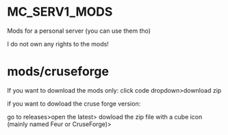 # MC_SERV1_MODS
Mods for a personal server (you can use them tho)

I do not own any rights to the mods!

# mods/cruseforge
If you want to download the mods only: click code dropdown>download zip

if you want to dowload the cruse forge version:

go to releases>open the latest> dowload the zip file with a cube icon (mainly named Feur or CruseForge)>
